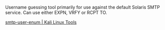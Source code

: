Username guessing tool primarily for use against the default Solaris SMTP service. Can use either EXPN, VRFY or RCPT TO.

[smtp-user-enum | Kali Linux Tools](https://www.kali.org/tools/smtp-user-enum/)